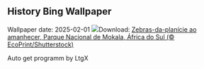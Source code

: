 ## History Bing Wallpaper
Wallpaper date: 2025-02-01
![](https://www.bing.com/th?id=OHR.PlainsZebra_PT-BR0179432464_UHD.jpg&w=1000)Download: [Zebras-da-planície ao amanhecer, Parque Nacional de Mokala, África do Sul (© EcoPrint/Shutterstock)](https://www.bing.com/th?id=OHR.PlainsZebra_PT-BR0179432464_UHD.jpg)

Auto get programm by LtgX
